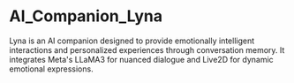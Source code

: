 # AI_Companion_Lyna
 Lyna is an AI companion designed to provide emotionally intelligent interactions and personalized experiences through conversation memory. It integrates Meta's LLaMA3 for nuanced dialogue and Live2D for dynamic emotional expressions.
